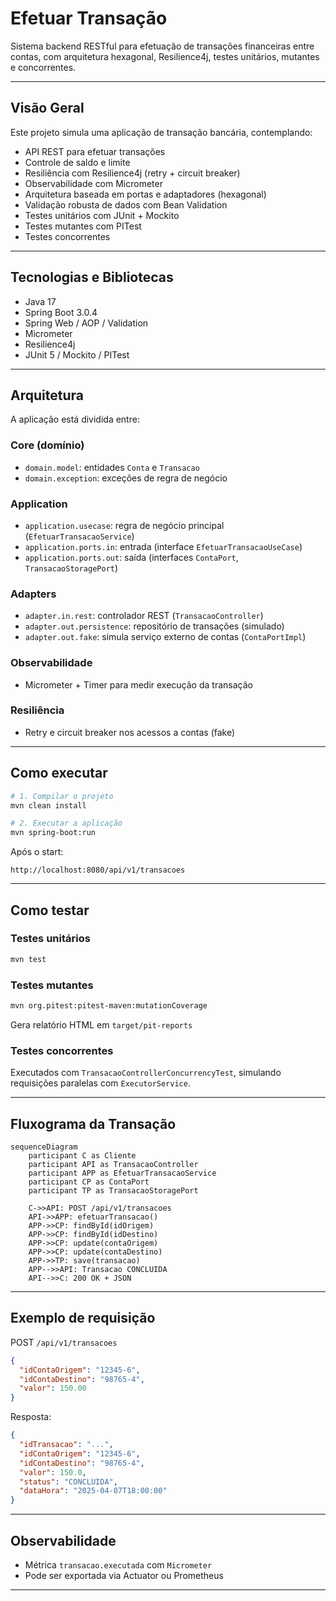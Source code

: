 # Efetuar Transação

Sistema backend RESTful para efetuação de transações financeiras entre contas, com arquitetura hexagonal, Resilience4j, testes unitários, mutantes e concorrentes.

---

## Visão Geral

Este projeto simula uma aplicação de transação bancária, contemplando:

- API REST para efetuar transações
- Controle de saldo e limite
- Resiliência com Resilience4j (retry + circuit breaker)
- Observabilidade com Micrometer
- Arquitetura baseada em portas e adaptadores (hexagonal)
- Validação robusta de dados com Bean Validation
- Testes unitários com JUnit + Mockito
- Testes mutantes com PITest
- Testes concorrentes

---

## Tecnologias e Bibliotecas

- Java 17
- Spring Boot 3.0.4
- Spring Web / AOP / Validation
- Micrometer
- Resilience4j
- JUnit 5 / Mockito / PITest

---

## Arquitetura

A aplicação está dividida entre:

### Core (domínio)
- `domain.model`: entidades `Conta` e `Transacao`
- `domain.exception`: exceções de regra de negócio

### Application
- `application.usecase`: regra de negócio principal (`EfetuarTransacaoService`)
- `application.ports.in`: entrada (interface `EfetuarTransacaoUseCase`)
- `application.ports.out`: saída (interfaces `ContaPort`, `TransacaoStoragePort`)

### Adapters
- `adapter.in.rest`: controlador REST (`TransacaoController`)
- `adapter.out.persistence`: repositório de transações (simulado)
- `adapter.out.fake`: simula serviço externo de contas (`ContaPortImpl`)

### Observabilidade
- Micrometer + Timer para medir execução da transação

### Resiliência
- Retry e circuit breaker nos acessos a contas (fake)

---

## Como executar

```bash
# 1. Compilar o projeto
mvn clean install

# 2. Executar a aplicação
mvn spring-boot:run
```

Após o start:
```
http://localhost:8080/api/v1/transacoes
```

---

## Como testar

### Testes unitários
```bash
mvn test
```

### Testes mutantes
```bash
mvn org.pitest:pitest-maven:mutationCoverage
```
Gera relatório HTML em `target/pit-reports`

### Testes concorrentes
Executados com `TransacaoControllerConcurrencyTest`, simulando requisições paralelas com `ExecutorService`.

---

## Fluxograma da Transação

```mermaid
sequenceDiagram
    participant C as Cliente
    participant API as TransacaoController
    participant APP as EfetuarTransacaoService
    participant CP as ContaPort
    participant TP as TransacaoStoragePort

    C->>API: POST /api/v1/transacoes
    API->>APP: efetuarTransacao()
    APP->>CP: findById(idOrigem)
    APP->>CP: findById(idDestino)
    APP->>CP: update(contaOrigem)
    APP->>CP: update(contaDestino)
    APP->>TP: save(transacao)
    APP-->>API: Transacao CONCLUIDA
    API-->>C: 200 OK + JSON
```

---

## Exemplo de requisição

POST `/api/v1/transacoes`

```json
{
  "idContaOrigem": "12345-6",
  "idContaDestino": "98765-4",
  "valor": 150.00
}
```

Resposta:
```json
{
  "idTransacao": "...",
  "idContaOrigem": "12345-6",
  "idContaDestino": "98765-4",
  "valor": 150.0,
  "status": "CONCLUIDA",
  "dataHora": "2025-04-07T18:00:00"
}
```

---

## Observabilidade

- Métrica `transacao.executada` com `Micrometer`
- Pode ser exportada via Actuator ou Prometheus

---


